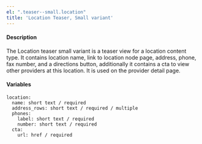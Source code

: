 ```yaml
---
el: ".teaser--small.location"
title: 'Location Teaser, Small variant'
---
```

#### Description
The Location teaser small variant is a teaser view for a location content type. It contains location name, link to location node page, address, phone, fax number, and a directions button, additionally it contains a cta to view other providers at this location. It is used on the provider detail page.

#### Variables
~~~
location:
  name: short text / required
  address_rows: short text / required / multiple
  phones:
    label: short text / required
    number: short text / required
  cta:
    url: href / required  
~~~

